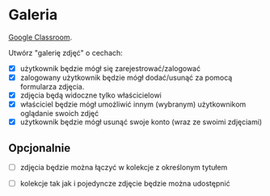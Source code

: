 # Galeria

[Google Classroom](https://classroom.google.com/u/1/c/MTU4ODM4Mjg4NTk1/a/MjAxNzU0NDc5MDQ5/details).

Utwórz "galerię zdjęć" o cechach:

- [x] użytkownik będzie mógł się zarejestrować/zalogować
- [x] zalogowany użytkownik będzie mógł dodać/usunąć za pomocą formularza zdjęcia.
- [x] zdjęcia będą widoczne tylko właścicielowi
- [x] właściciel będzie mógł umożliwić innym (wybranym) użytkownikom oglądanie swoich zdjęć
- [x] użytkownik będzie mógł usunąć swoje konto (wraz ze swoimi zdjęciami)

## Opcjonalnie

- [ ] zdjęcia będzie można łączyć w kolekcje z określonym tytułem
- [ ] kolekcje tak jak i pojedyncze zdjęcie będzie można udostępnić

